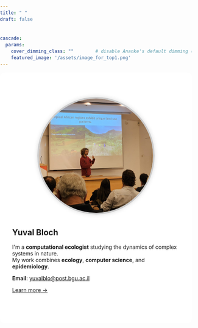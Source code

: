 ```yaml
---
title: " "
draft: false


cascade:
  params:
    cover_dimming_class: ""        # disable Ananke's default dimming (e.g. bg-black-60)
    featured_image: '/assets/image_for_top1.png'
---
```

<style>
  header.cover {
    background: none !important;
  }



  header.cover .cover-image {
    display: none !important;
  }
main.main-content,
.section,
.article {
  background: transparent !important;
  padding-top: 0 !important;
  margin-top: 0 !important;
  box-shadow: none !important;
}
  body {
    background: url('/assets/image_for_top1.png') no-repeat center center fixed;
    background-size: cover;
    margin: 0;
    padding: 0;
  }
  .overlay {
    background-color: rgba(255, 255, 255, 0.85);
    padding: 4rem 2rem;
    max-width: 800px;
    margin: auto;
    border-radius: 12px;
  }
</style>

<div class="overlay">
  <div style="text-align: center; margin-bottom: 2rem;">
    <img src="/assets/me.jpeg" alt="Yuval Bloch" style="border-radius: 50%; width: 300px; height: 300px; object-fit: cover; border: 4px solid #ccc; box-shadow: 0 0 12px rgba(0,0,0,0.15);">
  </div>

  ## Yuval Bloch

  I'm a **computational ecologist** studying the dynamics of complex systems in nature.  
  My work combines **ecology**, **computer science**, and **epidemiology**.
  
 **Email**: yuvalblo@post.bgu.ac.il
 
  [Learn more →](/about)
</div>

